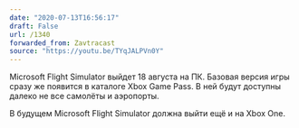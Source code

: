 ```yaml
---
date: "2020-07-13T16:56:17"
draft: False
url: /1340
forwarded_from: Zavtracast
source: "https://youtu.be/TYqJALPVn0Y"
---
```


Microsoft Flight Simulator выйдет 18 августа на ПК. Базовая версия игры сразу же появится в каталоге Xbox Game Pass. В ней будут доступны далеко не все самолёты и аэропорты.

В будущем Microsoft Flight Simulator должна выйти ещё и на Xbox One.
